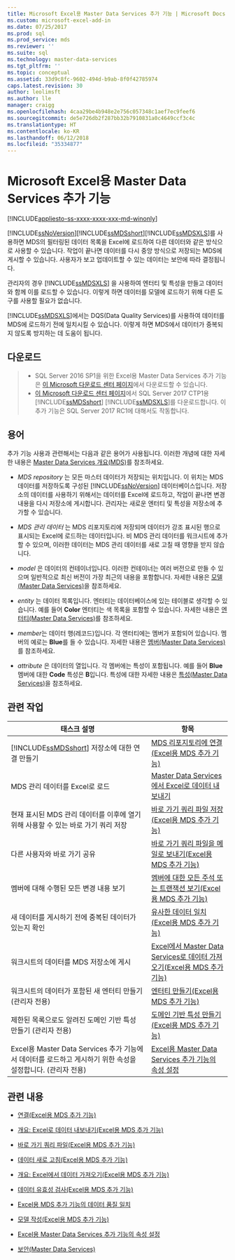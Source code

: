 ```yaml
---
title: Microsoft Excel용 Master Data Services 추가 기능 | Microsoft Docs
ms.custom: microsoft-excel-add-in
ms.date: 07/25/2017
ms.prod: sql
ms.prod_service: mds
ms.reviewer: ''
ms.suite: sql
ms.technology: master-data-services
ms.tgt_pltfrm: ''
ms.topic: conceptual
ms.assetid: 33d9c8fc-9602-494d-b9ab-8f0f42785974
caps.latest.revision: 30
author: leolimsft
ms.author: lle
manager: craigg
ms.openlocfilehash: 4caa29be4b948e2e756c057348c1aef7ec9feef6
ms.sourcegitcommit: de5e726db2f287bb32b7910831a0c4649ccf3c4c
ms.translationtype: HT
ms.contentlocale: ko-KR
ms.lasthandoff: 06/12/2018
ms.locfileid: "35334877"
---
```

# <a name="master-data-services-add-in-for-microsoft-excel"></a>Microsoft Excel용 Master Data Services 추가 기능

[!INCLUDE[appliesto-ss-xxxx-xxxx-xxx-md-winonly](../../includes/appliesto-ss-xxxx-xxxx-xxx-md-winonly.md)]

  [!INCLUDE[ssNoVersion](../../includes/ssnoversion-md.md)][!INCLUDE[ssMDSshort](../../includes/ssmdsshort-md.md)][!INCLUDE[ssMDSXLS](../../includes/ssmdsxls-md.md)]를 사용하면 MDS의 필터링된 데이터 목록을 Excel에 로드하여 다른 데이터와 같은 방식으로 사용할 수 있습니다. 작업이 끝나면 데이터를 다시 중앙 방식으로 저장되는 MDS에 게시할 수 있습니다. 사용자가 보고 업데이트할 수 있는 데이터는 보안에 따라 결정됩니다.  
  
 관리자의 경우 [!INCLUDE[ssMDSXLS](../../includes/ssmdsxls-md.md)] 을 사용하여 엔터티 및 특성을 만들고 데이터와 함께 이를 로드할 수 있습니다. 이렇게 하면 데이터를 모델에 로드하기 위해 다른 도구를 사용할 필요가 없습니다.  
  
 [!INCLUDE[ssMDSXLS](../../includes/ssmdsxls-md.md)]에서는 DQS(Data Quality Services)를 사용하여 데이터를 MDS에 로드하기 전에 일치시킬 수 있습니다. 이렇게 하면 MDS에서 데이터가 중복되지 않도록 방지하는 데 도움이 됩니다.  

## <a name="downloads"></a>다운로드 
>*  SQL Server 2016 SP1을 위한 Excel용 Master Data Services 추가 기능은 [이 Microsoft 다운로드 센터 페이지](https://go.microsoft.com/fwlink/?linkid=836866)에서 다운로드할 수 있습니다. 
>* [이 Microsoft 다운로드 센터 페이지](https://go.microsoft.com/fwlink/?linkid=836867)에서 SQL Server 2017 CTP1용 [!INCLUDE[ssMDSshort](../../includes/ssmdsshort-md.md)] [!INCLUDE[ssMDSXLS](../../includes/ssmdsxls-md.md)]를 다운로드합니다. 이 추가 기능은 SQL Server 2017 RC1에 대해서도 작동합니다.

 
  
## <a name="terms"></a>용어  
 추가 기능 사용과 관련해서는 다음과 같은 용어가 사용됩니다. 이러한 개념에 대한 자세한 내용은 [Master Data Services 개요&#40;MDS&#41;](../../master-data-services/master-data-services-overview-mds.md)를 참조하세요.  
  
-   *MDS repository* 는 모든 마스터 데이터가 저장되는 위치입니다. 이 위치는 MDS 데이터를 저장하도록 구성된 [!INCLUDE[ssNoVersion](../../includes/ssnoversion-md.md)] 데이터베이스입니다. 저장소의 데이터를 사용하기 위해서는 데이터를 Excel에 로드하고, 작업이 끝나면 변경 내용을 다시 저장소에 게시합니다. 관리자는 새로운 엔터티 및 특성을 저장소에 추가할 수 있습니다.  
  
-   *MDS 관리 데이터* 는 MDS 리포지토리에 저장되며 데이터가 강조 표시된 행으로 표시되는 Excel에 로드하는 데이터입니다. 비 MDS 관리 데이터를 워크시트에 추가할 수 있으며, 이러한 데이터는 MDS 관리 데이터를 새로 고칠 때 영향을 받지 않습니다.  
  
-   *model* 은 데이터의 컨테이너입니다. 이러한 컨테이너는 여러 버전으로 만들 수 있으며 일반적으로 최신 버전이 가장 최근의 내용을 포함합니다. 자세한 내용은 [모델&#40;Master Data Services&#41;](../../master-data-services/models-master-data-services.md)을 참조하세요.  
  
-   *entity* 는 데이터 목록입니다. 엔터티는 데이터베이스에 있는 테이블로 생각할 수 있습니다. 예를 들어 **Color** 엔터티는 색 목록을 포함할 수 있습니다. 자세한 내용은 [엔터티&#40;Master Data Services&#41;](../../master-data-services/entities-master-data-services.md)를 참조하세요.  
  
-   *member*는 데이터 행(레코드)입니다. 각 엔터티에는 멤버가 포함되어 있습니다. 멤버의 예로는 **Blue**를 들 수 있습니다. 자세한 내용은 [멤버&#40;Master Data Services&#41;](../../master-data-services/members-master-data-services.md)를 참조하세요.  
  
-   *attribute* 은 데이터의 열입니다. 각 멤버에는 특성이 포함됩니다. 예를 들어 **Blue** 멤버에 대한 **Code** 특성은 **B**입니다. 특성에 대한 자세한 내용은 [특성&#40;Master Data Services&#41;](../../master-data-services/attributes-master-data-services.md)을 참조하세요.  
  
## <a name="related-tasks"></a>관련 작업  
  
|태스크 설명|항목|  
|----------------------|-----------|  
|[!INCLUDE[ssMDSshort](../../includes/ssmdsshort-md.md)] 저장소에 대한 연결 만들기|[MDS 리포지토리에 연결&#40;Excel용 MDS 추가 기능&#41;](../../master-data-services/microsoft-excel-add-in/connect-to-an-mds-repository-mds-add-in-for-excel.md)|  
|MDS 관리 데이터를 Excel로 로드|[Master Data Services에서 Excel로 데이터 내보내기](../../master-data-services/microsoft-excel-add-in/export-data-to-excel-from-master-data-services.md)|  
|현재 표시된 MDS 관리 데이터를 이후에 열기 위해 사용할 수 있는 바로 가기 쿼리 저장|[바로 가기 쿼리 파일 저장&#40;Excel용 MDS 추가 기능&#41;](../../master-data-services/microsoft-excel-add-in/save-a-shortcut-query-file-mds-add-in-for-excel.md)|  
|다른 사용자와 바로 가기 공유|[바로 가기 쿼리 파일을 메일로 보내기&#40;Excel용 MDS 추가 기능&#41;](../../master-data-services/microsoft-excel-add-in/email-a-shortcut-query-file-mds-add-in-for-excel.md)|  
|멤버에 대해 수행된 모든 변경 내용 보기|[멤버에 대한 모든 주석 또는 트랜잭션 보기&#40;Excel용 MDS 추가 기능&#41;](../../master-data-services/microsoft-excel-add-in/view-all-annotations-or-transactions-for-a-member-mds-add-in-for-excel.md)|  
|새 데이터를 게시하기 전에 중복된 데이터가 있는지 확인|[유사한 데이터 일치&#40;Excel용 MDS 추가 기능&#41;](../../master-data-services/microsoft-excel-add-in/match-similar-data-mds-add-in-for-excel.md)|  
|워크시트의 데이터를 MDS 저장소에 게시|[Excel에서 Master Data Services로 데이터 가져오기&#40;Excel용 MDS 추가 기능&#41;](../../master-data-services/microsoft-excel-add-in/import-data-from-excel-to-master-data-services-mds-add-in-for-excel.md)|  
|워크시트의 데이터가 포함된 새 엔터티 만들기 (관리자 전용)|[엔터티 만들기&#40;Excel용 MDS 추가 기능&#41;](../../master-data-services/microsoft-excel-add-in/create-an-entity-mds-add-in-for-excel.md)|  
|제한된 목록으로도 알려진 도메인 기반 특성 만들기 (관리자 전용)|[도메인 기반 특성 만들기&#40;Excel용 MDS 추가 기능&#41;](../../master-data-services/microsoft-excel-add-in/create-a-domain-based-attribute-mds-add-in-for-excel.md)|  
|Excel용 Master Data Services 추가 기능에서 데이터를 로드하고 게시하기 위한 속성을 설정합니다. (관리자 전용)|[Excel용 Master Data Services 추가 기능의 속성 설정](../../master-data-services/microsoft-excel-add-in/setting-properties-for-master-data-services-add-in-for-excel.md)|  
  
## <a name="related-content"></a>관련 내용  
  
-   [연결&#40;Excel용 MDS 추가 기능&#41;](../../master-data-services/microsoft-excel-add-in/connections-mds-add-in-for-excel.md)  
  
-   [개요: Excel로 데이터 내보내기&#40;Excel용 MDS 추가 기능&#41;](../../master-data-services/microsoft-excel-add-in/overview-exporting-data-to-excel-mds-add-in-for-excel.md)  
  
-   [바로 가기 쿼리 파일&#40;Excel용 MDS 추가 기능&#41;](../../master-data-services/microsoft-excel-add-in/shortcut-query-files-mds-add-in-for-excel.md)  
  
-   [데이터 새로 고침&#40;Excel용 MDS 추가 기능&#41;](../../master-data-services/microsoft-excel-add-in/refreshing-data-mds-add-in-for-excel.md)  
  
-   [개요: Excel에서 데이터 가져오기&#40;Excel용 MDS 추가 기능&#41;](../../master-data-services/microsoft-excel-add-in/overview-importing-data-from-excel-mds-add-in-for-excel.md)  
  
-   [데이터 유효성 검사&#40;Excel용 MDS 추가 기능&#41;](../../master-data-services/microsoft-excel-add-in/validating-data-mds-add-in-for-excel.md)  
  
-   [Excel용 MDS 추가 기능의 데이터 품질 일치](../../master-data-services/microsoft-excel-add-in/data-quality-matching-in-the-mds-add-in-for-excel.md)  
  
-   [모델 작성&#40;Excel용 MDS 추가 기능&#41;](../../master-data-services/microsoft-excel-add-in/building-a-model-mds-add-in-for-excel.md)  
  
-   [Excel용 Master Data Services 추가 기능의 속성 설정](../../master-data-services/microsoft-excel-add-in/setting-properties-for-master-data-services-add-in-for-excel.md)  
  
-   [보안&#40;Master Data Services&#41;](../../master-data-services/security-master-data-services.md)  
  
  
